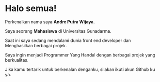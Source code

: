 # Halo semua! 

Perkenalkan nama saya **Andre Putra Wijaya**.<br>

Saya seorang **Mahasiswa** di Universitas Gunadarma.<br>

Saat ini saya sedang mendalami dunia front end developer dan Menghasilkan berbagai projek.<br>

Saya ingin menjadi Programmer Yang Handal dengan berbagai projek yang berkualitas.<br>

Jika kamu tertarik untuk berkenalan denganku, silakan ikuti akun Github ku ya.
